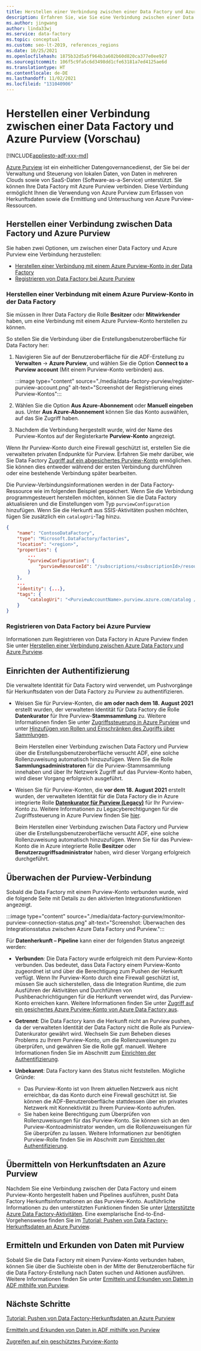 ```yaml
---
title: Herstellen einer Verbindung zwischen einer Data Factory und Azure Purview
description: Erfahren Sie, wie Sie eine Verbindung zwischen einer Data Factory und Azure Purview herstellen.
ms.author: jingwang
author: linda33wj
ms.service: data-factory
ms.topic: conceptual
ms.custom: seo-lt-2019, references_regions
ms.date: 10/25/2021
ms.openlocfilehash: 1875b32d5a5f964b3a602b60d820ca377e0ee927
ms.sourcegitcommit: 106f5c9fa5c6d3498dd1cfe63181a7ed4125ae6d
ms.translationtype: HT
ms.contentlocale: de-DE
ms.lasthandoff: 11/02/2021
ms.locfileid: "131040906"
---
```

# <a name="connect-data-factory-to-azure-purview-preview"></a>Herstellen einer Verbindung zwischen einer Data Factory und Azure Purview (Vorschau)

[!INCLUDE[appliesto-adf-xxx-md](includes/appliesto-adf-xxx-md.md)]

[Azure Purview](../purview/overview.md) ist ein einheitlicher Datengovernancedienst, der Sie bei der Verwaltung und Steuerung von lokalen Daten, von Daten in mehreren Clouds sowie von SaaS-Daten (Software-as-a-Service) unterstützt. Sie können Ihre Data Factory mit Azure Purview verbinden. Diese Verbindung ermöglicht Ihnen die Verwendung von Azure Purview zum Erfassen von Herkunftsdaten sowie die Ermittlung und Untersuchung von Azure Purview-Ressourcen.

## <a name="connect-data-factory-to-azure-purview"></a>Herstellen einer Verbindung zwischen Data Factory und Azure Purview

Sie haben zwei Optionen, um zwischen einer Data Factory und Azure Purview eine Verbindung herzustellen:

- [Herstellen einer Verbindung mit einem Azure Purview-Konto in der Data Factory](#connect-to-azure-purview-account-in-data-factory)
- [Registrieren von Data Factory bei Azure Purview](#register-data-factory-in-azure-purview)

### <a name="connect-to-azure-purview-account-in-data-factory"></a>Herstellen einer Verbindung mit einem Azure Purview-Konto in der Data Factory

Sie müssen in Ihrer Data Factory die Rolle **Besitzer** oder **Mitwirkender** haben, um eine Verbindung mit einem Azure Purview-Konto herstellen zu können.

So stellen Sie die Verbindung über die Erstellungsbenutzeroberfläche für Data Factory her:

1. Navigieren Sie auf der Benutzeroberfläche für die ADF-Erstellung zu **Verwalten** -> **Azure Purview**, und wählen Sie die Option **Connect to a Purview account** (Mit einem Purview-Konto verbinden) aus. 

    :::image type="content" source="./media/data-factory-purview/register-purview-account.png" alt-text="Screenshot der Registrierung eines Purview-Kontos":::

2. Wählen Sie die Option **Aus Azure-Abonnement** oder **Manuell eingeben** aus. Unter **Aus Azure-Abonnement** können Sie das Konto auswählen, auf das Sie Zugriff haben.

3. Nachdem die Verbindung hergestellt wurde, wird der Name des Purview-Kontos auf der Registerkarte **Purview-Konto** angezeigt.

Wenn Ihr Purview-Konto durch eine Firewall geschützt ist, erstellen Sie die verwalteten privaten Endpunkte für Purview. Erfahren Sie mehr darüber, wie Sie Data Factory [Zugriff auf ein abgesichertes Purview-Konto](how-to-access-secured-purview-account.md) ermöglichen. Sie können dies entweder während der ersten Verbindung durchführen oder eine bestehende Verbindung später bearbeiten.

Die Purview-Verbindungsinformationen werden in der Data Factory-Ressource wie im folgenden Beispiel gespeichert. Wenn Sie die Verbindung programmgesteuert herstellen möchten, können Sie die Data Factory aktualisieren und die Einstellungen vom Typ `purviewConfiguration` hinzufügen. Wenn Sie die Herkunft aus SSIS-Aktivitäten pushen möchten, fügen Sie zusätzlich ein `catalogUri`-Tag hinzu.

```json
{
    "name": "ContosoDataFactory",
    "type": "Microsoft.DataFactory/factories",
    "location": "<region>",
    "properties": {
        ...
        "purviewConfiguration": {
            "purviewResourceId": "/subscriptions/<subscriptionId>/resourceGroups/<resourceGroupname>/providers/Microsoft.Purview/accounts/<PurviewAccountName>"
        }
    },
    ...
    "identity": {...},
    "tags": {
        "catalogUri": "<PurviewAccountName>.purview.azure.com/catalog //Note: used for SSIS lineage only"
    }
}
```

### <a name="register-data-factory-in-azure-purview"></a>Registrieren von Data Factory bei Azure Purview

Informationen zum Registrieren von Data Factory in Azure Purview finden Sie unter [Herstellen einer Verbindung zwischen Azure Data Factory und Azure Purview](../purview/how-to-link-azure-data-factory.md).

## <a name="set-up-authentication"></a>Einrichten der Authentifizierung

Die verwaltete Identität für Data Factory wird verwendet, um Pushvorgänge für Herkunftsdaten von der Data Factory zu Purview zu authentifizieren. 

- Weisen Sie für Purview-Konten, die **am oder nach dem 18. August 2021** erstellt wurden, der verwalteten Identität für Data Factory die Rolle **Datenkurator** für Ihre Purview-**Stammsammlung** zu. Weitere Informationen finden Sie unter [Zugriffssteuerung in Azure Purview](../purview/catalog-permissions.md) und unter [Hinzufügen von Rollen und Einschränken des Zugriffs über Sammlungen](../purview/how-to-create-and-manage-collections.md#add-roles-and-restrict-access-through-collections).

    Beim Herstellen einer Verbindung zwischen Data Factory und Purview über die Erstellungsbenutzeroberfläche versucht ADF, eine solche Rollenzuweisung automatisch hinzuzufügen. Wenn Sie die Rolle **Sammlungsadministratoren** für die Purview-Stammsammlung innehaben und über Ihr Netzwerk Zugriff auf das Purview-Konto haben, wird dieser Vorgang erfolgreich ausgeführt.

- Weisen Sie für Purview-Konten, die **vor dem 18. August 2021** erstellt wurden, der verwalteten Identität für die Data Factory die in Azure integrierte Rolle [**Datenkurator für Purview (Legacy)**](../role-based-access-control/built-in-roles.md#purview-data-curator-legacy) für Ihr Purview-Konto zu. Weitere Informationen zu Legacyberechtigungen für die Zugriffssteuerung in Azure Purview finden Sie [hier](../purview/catalog-permissions.md#legacy-permission-guide).

    Beim Herstellen einer Verbindung zwischen Data Factory und Purview über die Erstellungsbenutzeroberfläche versucht ADF, eine solche Rollenzuweisung automatisch hinzuzufügen. Wenn Sie für das Purview-Konto die in Azure integrierte Rolle **Besitzer** oder **Benutzerzugriffsadministrator** haben, wird dieser Vorgang erfolgreich durchgeführt.

## <a name="monitor-purview-connection"></a>Überwachen der Purview-Verbindung

Sobald die Data Factory mit einem Purview-Konto verbunden wurde, wird die folgende Seite mit Details zu den aktivierten Integrationsfunktionen angezeigt.

:::image type="content" source="./media/data-factory-purview/monitor-purview-connection-status.png" alt-text="Screenshot: Überwachen des Integrationsstatus zwischen Azure Data Factory und Purview.":::

Für **Datenherkunft – Pipeline** kann einer der folgenden Status angezeigt werden:

- **Verbunden**: Die Data Factory wurde erfolgreich mit dem Purview-Konto verbunden. Das bedeutet, dass Data Factory einem Purview-Konto zugeordnet ist und über die Berechtigung zum Pushen der Herkunft verfügt. Wenn Ihr Purview-Konto durch eine Firewall geschützt ist, müssen Sie auch sicherstellen, dass die Integration Runtime, die zum Ausführen der Aktivitäten und Durchführen von Pushbenachrichtigungen für die Herkunft verwendet wird, das Purview-Konto erreichen kann. Weitere Informationen finden Sie unter [Zugriff auf ein gesichertes Azure Purview-Konto von Azure Data Factory aus](how-to-access-secured-purview-account.md).
- **Getrennt**: Die Data Factory kann die Herkunft nicht an Purview pushen, da der verwalteten Identität der Data Factory nicht die Rolle als Purview-Datenkurator gewährt wird. Wechseln Sie zum Beheben dieses Problems zu Ihrem Purview-Konto, um die Rollenzuweisungen zu überprüfen, und gewähren Sie die Rolle ggf. manuell. Weitere Informationen finden Sie im Abschnitt zum [Einrichten der Authentifizierung](#set-up-authentication).
- **Unbekannt**: Data Factory kann des Status nicht feststellen. Mögliche Gründe:

    - Das Purview-Konto ist von Ihrem aktuellen Netzwerk aus nicht erreichbar, da das Konto durch eine Firewall geschützt ist. Sie können die ADF-Benutzeroberfläche stattdessen über ein privates Netzwerk mit Konnektivität zu Ihrem Purview-Konto aufrufen.
    - Sie haben keine Berechtigung zum Überprüfen von Rollenzuweisungen für das Purview-Konto. Sie können sich an den Purview-Kontoadministrator wenden, um die Rollenzuweisungen für Sie überprüfen zu lassen. Weitere Informationen zur benötigten Purview-Rolle finden Sie im Abschnitt zum [Einrichten der Authentifizierung](#set-up-authentication).

## <a name="report-lineage-data-to-azure-purview"></a>Übermitteln von Herkunftsdaten an Azure Purview

Nachdem Sie eine Verbindung zwischen der Data Factory und einem Purview-Konto hergestellt haben und Pipelines ausführen, pusht Data Factory Herkunftsinformationen an das Purview-Konto. Ausführliche Informationen zu den unterstützten Funktionen finden Sie unter [Unterstützte Azure Data Factory-Aktivitäten](../purview/how-to-link-azure-data-factory.md#supported-azure-data-factory-activities). Eine exemplarische End-to-End-Vorgehensweise finden Sie im [Tutorial: Pushen von Data Factory-Herkunftsdaten an Azure Purview](tutorial-push-lineage-to-purview.md).

## <a name="discover-and-explore-data-using-purview"></a>Ermitteln und Erkunden von Daten mit Purview

Sobald Sie die Data Factory mit einem Purview-Konto verbunden haben, können Sie über die Suchleiste oben in der Mitte der Benutzeroberfläche für die Data Factory-Erstellung nach Daten suchen und Aktionen ausführen. Weitere Informationen finden Sie unter [Ermitteln und Erkunden von Daten in ADF mithilfe von Purview](how-to-discover-explore-purview-data.md).

## <a name="next-steps"></a>Nächste Schritte

[Tutorial: Pushen von Data Factory-Herkunftsdaten an Azure Purview](tutorial-push-lineage-to-purview.md)

[Ermitteln und Erkunden von Daten in ADF mithilfe von Purview](how-to-discover-explore-purview-data.md)

[Zugreifen auf ein geschütztes Purview-Konto](how-to-access-secured-purview-account.md)
